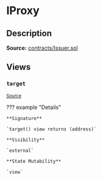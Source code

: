 # IProxy

## Description

**Source:** [contracts/Issuer.sol](https://github.com/Synthetixio/synthetix/tree/v2.75.2/contracts/Issuer.sol)

## Views

### `target`

<sub>[Source](https://github.com/Synthetixio/synthetix/tree/v2.75.2/contracts/Issuer.sol#L34)</sub>

??? example "Details"

    **Signature**

    `target() view returns (address)`

    **Visibility**

    `external`

    **State Mutability**

    `view`
